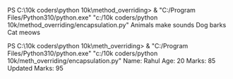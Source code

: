 PS C:\10k coders\python 10k\method_overriding> & "C:/Program Files/Python310/python.exe" "c:/10k coders/python 10k/method_overriding/encapsulation.py"
Animals make sounds
Dog barks
Cat meows



PS C:\10k coders\python 10k\meth_overriding> & "C:/Program Files/Python310/python.exe" "c:/10k coders/python 10k/meth_overriding/encapsulation.py"
Name: Rahul
Age: 20
Marks: 85
Updated Marks: 95